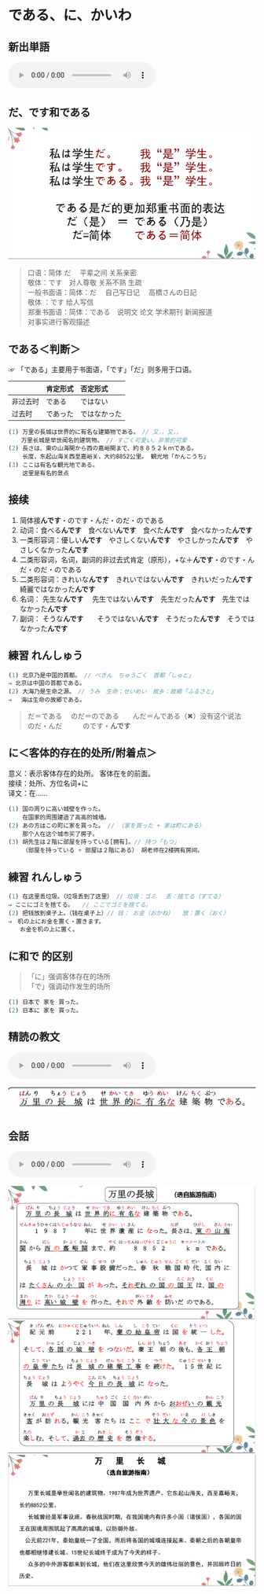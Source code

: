 # である、に、かいわ

## 新出単語
<vue-plyr>
  <audio controls crossorigin playsinline loop>
    <source src="../audio/7-3-たんご.mp3" type="audio/mp3" />
  </audio>
 </vue-plyr>

## だ、です和である

![avatar](../images/だ、です、である.png)

> 口语：简体 だ　 平辈之间 关系亲密  
> 敬体：です　对人尊敬 关系不熟 生疏 　  
> 一般书面语：简体：だ　 自己写日记 　高橋さんの日記  
> 敬体 ：です 给人写信 　　　  
> 郑重书面语：简体：である　说明文 论文 学术期刊 新闻报道  
> 对事实进行客观描述

## である＜判断＞

☞ 「である」主要用于书面语，「です」「だ」则多用于口语。

|          | 肯定形式 | 否定形式     |
| :------- | :------- | :----------- |
| 非过去时 | である   | ではない     |
| 过去时   | であった | ではなかった |

```ts
(1) 万里の長城は世界的に有名な建築物である。　// 又，，又，，
　  万里长城是举世闻名的建筑物。 // すごく可愛い。非常的可爱
(2) 長さは、東の山海関から西の嘉峪関まで、約８８５２ｋｍである。
    长度，东起山海关西至嘉峪关，大约8852公里。 観光地「かんこうち」
(3) ここは有名な観光地である。
    这里是有名的景点
```

## 接续

1. 简体接**んです**・のです・んだ・のだ・のである
2. 动词：食べる**んです**　食べない**んです**　食べた**んです**　食べなかった**んです**
3. 一类形容词：優しい**んです**　やさしくない**んです**　やさしかった**んです**　やさしくなかった**んです**
4. 二类形容词，名词，副词的非过去式肯定（原形），+な＋**んです**・のです・んだ・のだ・のである
5. 二类形容词：きれいな**んです**　きれいではない**んです**　きれいだった**んです**　綺麗ではなかった**んです**
6. 名词： 先生な**んです**　 先生ではない**んです**　先生だった**んです**　先生ではなかった**んです**
7. 副词： そうな**んです**　　そうではない**んです**　そうだった**んです**　そうではなかった**んです**

## 練習 れんしゅう

```ts
(1) 北京乃是中国的首都。 // ぺきん　ちゅうごく　首都「しゅと」
⇒ 北京は中国の首都である。
(2) 大海乃是生命之源。　// うみ　生命：せいめい　故乡：故郷「ふるさと」　
⇒ 　海は生命の故郷である。
```

> だ＝である　
> のだ＝のである　　んだ＝んである（✖）没有这个说法　  
> のだ・んだ　　　のです・**んです**

## に＜客体的存在的处所/附着点＞

意义：表示客体存在的处所。 客体在を的前面。  
接续：处所、方位名词+に  
译文：在......

```ts
(1) 国の周りに高い城壁を作った。
    在国家的周围建造了高高的城墙。
(2) あの方はこの町に家を買った。 // （家を買った + 家は町にある）
    那个人在这个城市买了房子。
(3) 胡先生は２階に部屋を持っている[拥有]。// 持つ「もつ」
    （部屋を持っている + 部屋は２階にある） 胡老师在2楼拥有房间。
```
## 練習 れんしゅう
```ts
(1) 在这里丢垃圾。（垃圾丢到了这里） // 垃圾：ゴミ　 丢：捨てる（すてる）
⇒ ここにゴミを捨てる。　　// ここでゴミを捨てる。
(2) 把钱放到桌子上。（钱在桌子上）// 钱： お金（おかね）　　放：置く（おく）　
⇒　机の上にお金を置く・置きます。
　　お金を机の上に置く。
```
## に和で 的区别

> 「に」强调客体存在的场所  
> 「で」强调动作发生的场所

```ts
(1) 日本で 家を 買った。
(2) 日本に 家を 買った。
```

## 精読の教文
<vue-plyr>
  <audio controls crossorigin playsinline loop>
    <source src="../audio/7-3-1.mp3" type="audio/mp3" />
  </audio>
 </vue-plyr>

![avatar](../images/7-3-1.png)

## 会話
<vue-plyr>
  <audio controls crossorigin playsinline loop>
    <source src="../audio/7-3-かいわ.mp3" type="audio/mp3" />
  </audio>
 </vue-plyr>

![avatar](../images/7-3-かいわ-1.png)
![avatar](../images/7-3-かいわ-2.png)
![avatar](../images/7-3-かいわ-3.png)
